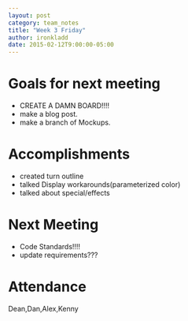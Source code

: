 ```yaml
---
layout: post
category: team_notes
title: "Week 3 Friday"
author: ironkladd
date: 2015-02-12T9:00:00-05:00
---
```


# Goals for next meeting
- CREATE A DAMN BOARD!!!!
- make a blog post.
- make a branch of Mockups.


# Accomplishments

- created turn outline
- talked Display workarounds(parameterized color)
- talked about special/effects

# Next Meeting
  - Code Standards!!!!
  - update requirements???


# Attendance

Dean,Dan,Alex,Kenny
